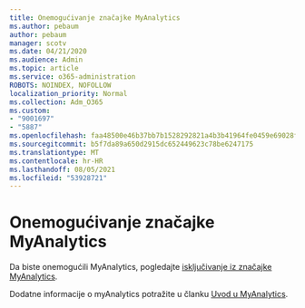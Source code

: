 ```yaml
---
title: Onemogućivanje značajke MyAnalytics
ms.author: pebaum
author: pebaum
manager: scotv
ms.date: 04/21/2020
ms.audience: Admin
ms.topic: article
ms.service: o365-administration
ROBOTS: NOINDEX, NOFOLLOW
localization_priority: Normal
ms.collection: Adm_O365
ms.custom:
- "9001697"
- "5887"
ms.openlocfilehash: faa48500e46b37bb7b1528292821a4b3b41964fe0459e69028f990aa10a81fd8
ms.sourcegitcommit: b5f7da89a650d2915dc652449623c78be6247175
ms.translationtype: MT
ms.contentlocale: hr-HR
ms.lasthandoff: 08/05/2021
ms.locfileid: "53928721"
---
```

# <a name="disable-myanalytics"></a>Onemogućivanje značajke MyAnalytics

Da biste onemogućili MyAnalytics, pogledajte [isključivanje iz značajke MyAnalytics](https://docs.microsoft.com/workplace-analytics/myanalytics/use/opt-out-of-mya). 

Dodatne informacije o myAnalytics potražite u članku [Uvod u MyAnalytics](https://docs.microsoft.com/workplace-analytics/myanalytics/mya-landing-page).
